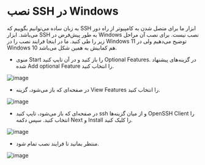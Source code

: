 # نصب SSH در Windows

به زبان ساده می‌توانیم بگوییم که SSH ابزار ما برای متصل شدن به کامپیوتر از راه دور می‌باشد. ابزار SSH به طور پیش‌فرض در Windows نصب نیست. برای نصب آن مراحل زیر را طی کنید. ما در اینجا فرایند نصب را در Windows 11 توضیح می‌دهیم ولی در Windows 10‌ هم کمابیش به همین شکل می‌باشد.

* منوی Start را باز کنید و در آن تایپ کنید Optional Features. در گزینه‌های پیشنهاد شده Add optional Feature را انتخاب کنید.

![image](https://user-images.githubusercontent.com/118040490/202825016-6523de0c-6fae-40b1-9764-e93c567aff2f.png)

* در صفحه‌ای که باز می‌شود،‌ گزینه View Features را انتخاب کنید.

![image](https://user-images.githubusercontent.com/118040490/202825063-bae3fa03-326b-4c4f-907f-55a928b0c4b5.png)

* در صفحه‌ای که باز می‌شود، تایپ کنید ssh و از میان گزینه‌ها OpenSSH Client را انتخاب کنید. سپس دکمه Next و Install را کلیک کنید.

![image](https://user-images.githubusercontent.com/118040490/202825135-05d18d3c-05ad-4b6c-b499-dfc1ba27f74b.png)

* منتظر بمانید تا فرایند نصب تمام شود.

![image](https://user-images.githubusercontent.com/118040490/202825255-d8bed77b-118a-4c94-bbc2-3145299f2b28.png)
